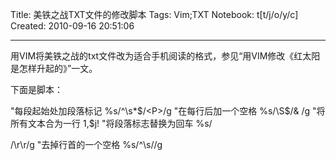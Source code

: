 Title: 美铁之战TXT文件的修改脚本
Tags: Vim;TXT
Notebook: t[t/j/o/y/c]
Created: 2010-09-16 20:51:06

------

用VIM将美铁之战的txt文件改为适合手机阅读的格式，参见“用VIM修改《红太阳是怎样升起的》”一文。

下面是脚本：

 
"每段起始处加段落标记 
%s/^\s*$/<P>/g 
"在每行后加一个空格 
%s/\S$/& /g 
"将所有文本合为一行 
1,$j! 
"将段落标志替换为回车 
%s/<P>/\r\r/g 
"去掉行首的一个空格 
%s/^\s//g